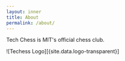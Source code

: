 ```yaml
---
layout: inner
title: About
permalink: /about/
---
```


Tech Chess is MIT's official chess club.

![Techess Logo][{site.data.logo-transparent}]
